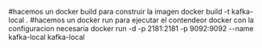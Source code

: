 #hacemos un docker build para construir la imagen
docker build -t kafka-local .
#hacemos un docker run para ejecutar el contendeor docker con la configuracion necesaria
docker run -d -p 2181:2181 -p 9092:9092 --name kafka-local kafka-local

